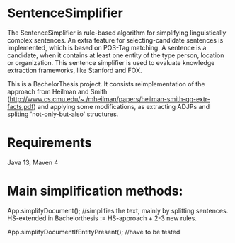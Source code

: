 # SentenceSimplifier
The SentenceSimplifier is rule-based algorithm for simplifying linguistically complex sentences. An extra feature for selecting-candidate sentences is implemented, which is based on POS-Tag matching. A sentence is a candidate, when it contains at least one entity of the type person, location or organization.
This sentence simplifier is used to evaluate knowledge extraction frameworks, like Stanford and FOX.

This is a BachelorThesis project. It consists  reimplementation of the approach from Heilman and Smith (http://www.cs.cmu.edu/~./mheilman/papers/heilman-smith-qg-extr-facts.pdf) and applying some modifications, as extracting ADJPs and spliting 'not-only-but-also' structures.

# Requirements
Java 13, Maven 4

# Main simplification methods:
App.simplifyDocument(); //simplifies the text, mainly by splitting sentences. HS-extended in Bachelorthesis := HS-approach + 2-3 new rules.

App.simplifyDocumentIfEntityPresent(); //have to be tested
